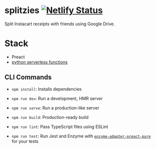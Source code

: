 # splitzies [![Netlify Status](https://api.netlify.com/api/v1/badges/63b8f105-b1c4-4dc3-879e-8ca8de3cd473/deploy-status)](https://app.netlify.com/sites/splitzies/deploys)

Split Instacart receipts with friends using Google Drive.

# Stack
- Preact
- [python serverless functions](https://github.com/Navbryce/splitzies-functions)

## CLI Commands
*   `npm install`: Installs dependencies

*   `npm run dev`: Run a development, HMR server

*   `npm run serve`: Run a production-like server

*   `npm run build`: Production-ready build

*   `npm run lint`: Pass TypeScript files using ESLint

*   `npm run test`: Run Jest and Enzyme with
    [`enzyme-adapter-preact-pure`](https://github.com/preactjs/enzyme-adapter-preact-pure) for
    your tests
